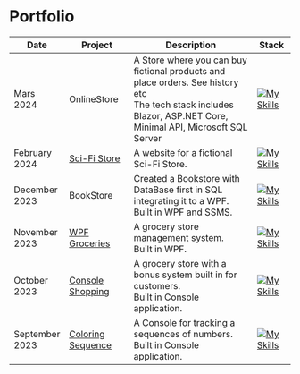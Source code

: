 # Portfolio


| Date             | Project                | Description                                    | Stack |
|------------------|------------------------|------------------------------------------------|-------|
|Mars</br> 2024|OnlineStore|A Store where you can buy fictional products and place orders. See history etc </br>The tech stack includes Blazor, ASP.NET Core, Minimal API, Microsoft SQL Server|[![My Skills](https://skillicons.dev/icons?i=cs,dotnet,blazor,html,css,bootstrap,sqlite&perline=2)](https://skillicons.dev)|
| February</br> 2024|  [Sci-Fi Store](https://github.com/Bjornanger/LabbHTML-JavaScript) | A website for a fictional Sci-Fi Store.| [![My Skills](https://skillicons.dev/icons?i=html,css,bootstrap,js&perline=2)](https://skillicons.dev) |
|December</br> 2023|BookStore|Created a Bookstore with DataBase first in SQL integrating it to a WPF.</br> Built in WPF and SSMS.| [![My Skills](https://skillicons.dev/icons?i=cs,dotnet,sqlite&perline=2)](https://skillicons.dev)|
| November</br> 2023    | [WPF Groceries](https://github.com/Bjornanger/Labb3-Programmering-Csharp)   | A grocery store management system. </br> Built in WPF.|  [![My Skills](https://skillicons.dev/icons?i=cs,dotnet&perline=2)](https://skillicons.dev)        |
| October</br> 2023     |  [Console Shopping](https://github.com/Bjornanger/Labb2-Programmering-Csharp)      | A grocery store with a bonus system built in for customers.</br> Built in Console application. | [![My Skills](https://skillicons.dev/icons?i=cs&perline=3)](https://skillicons.dev)     |    
| September</br> 2023   | [Coloring Sequence](https://github.com/Bjornanger/Labb1-Programmering-Csharp)      | A Console for tracking a sequences of numbers.</br> Built in Console application. |  [![My Skills](https://skillicons.dev/icons?i=cs&perline=2)](https://skillicons.dev)       |

<!--
**Bjornanger/Bjornanger** is a ✨ _special_ ✨ repository because its `README.md` (this file) appears on your GitHub profile.

Here are some ideas to get you started:

- 🔭 I’m currently working on ...
- 🌱 I’m currently learning ...
- 👯 I’m looking to collaborate on ...
- 🤔 I’m looking for help with ...
- 💬 Ask me about ...
- 📫 How to reach me: ...
- 😄 Pronouns: ...
- ⚡ Fun fact: ...
-->
